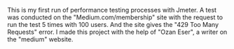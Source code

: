 This is my first run of performance testing processes with Jmeter.
A test was conducted on the "Medium.com/membership" site with the request to run the test 5 times with 100 users. And the site gives the "429 Too Many Requests" error.
I made this project with the help of "Ozan Eser", a writer on the "medium" website.
